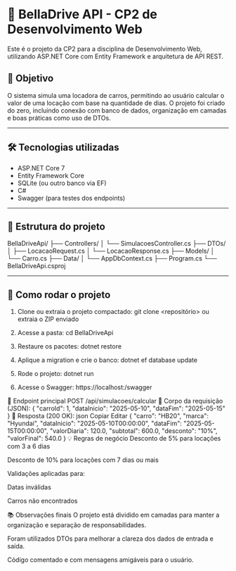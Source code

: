# 🚗 BellaDrive API - CP2 de Desenvolvimento Web

Este é o projeto da CP2 para a disciplina de Desenvolvimento Web, utilizando ASP.NET Core com Entity Framework e arquitetura de API REST.

## 📌 Objetivo
O sistema simula uma locadora de carros, permitindo ao usuário calcular o valor de uma locação com base na quantidade de dias. O projeto foi criado do zero, incluindo conexão com banco de dados, organização em camadas e boas práticas como uso de DTOs.

---

## 🛠️ Tecnologias utilizadas

- ASP.NET Core 7
- Entity Framework Core
- SQLite (ou outro banco via EF)
- C#
- Swagger (para testes dos endpoints)

---

## 📁 Estrutura do projeto

BellaDriveApi/
├── Controllers/
│ └── SimulacoesController.cs
├── DTOs/
│ ├── LocacaoRequest.cs
│ └── LocacaoResponse.cs
├── Models/
│ └── Carro.cs
├── Data/
│ └── AppDbContext.cs
├── Program.cs
└── BellaDriveApi.csproj


---

## 🔄 Como rodar o projeto

1. Clone ou extraia o projeto compactado:
   git clone <repositório> ou extraia o ZIP enviado
   
2. Acesse a pasta:
cd BellaDriveApi

3. Restaure os pacotes:
dotnet restore

4. Aplique a migration e crie o banco:
dotnet ef database update

5. Rode o projeto:
dotnet run

6. Acesse o Swagger:
https://localhost:<porta>/swagger

📮 Endpoint principal
POST /api/simulacoes/calcular
🔽 Corpo da requisição (JSON):
{
  "carroId": 1,
  "dataInicio": "2025-05-10",
  "dataFim": "2025-05-15"
}
🔼 Resposta (200 OK):
json
Copiar
Editar
{
  "carro": "HB20",
  "marca": "Hyundai",
  "dataInicio": "2025-05-10T00:00:00",
  "dataFim": "2025-05-15T00:00:00",
  "valorDiaria": 120.0,
  "subtotal": 600.0,
  "desconto": "10%",
  "valorFinal": 540.0
}
💡 Regras de negócio
Desconto de 5% para locações com 3 a 6 dias

Desconto de 10% para locações com 7 dias ou mais

Validações aplicadas para:

Datas inválidas

Carros não encontrados

📚 Observações finais
O projeto está dividido em camadas para manter a organização e separação de responsabilidades.

Foram utilizados DTOs para melhorar a clareza dos dados de entrada e saída.

Código comentado e com mensagens amigáveis para o usuário.
